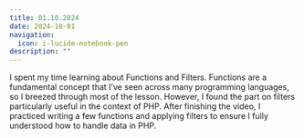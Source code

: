 ```yaml
---
title: 01.10.2024
date: 2024-10-01
navigation:
  icon: i-lucide-notebook-pen
description: ""
---
```


I spent my time learning about Functions and Filters. Functions are a fundamental concept that I’ve seen across many programming languages, so I breezed through most of the lesson. However, I found the part on filters particularly useful in the context of PHP. After finishing the video, I practiced writing a few functions and applying filters to ensure I fully understood how to handle data in PHP.

